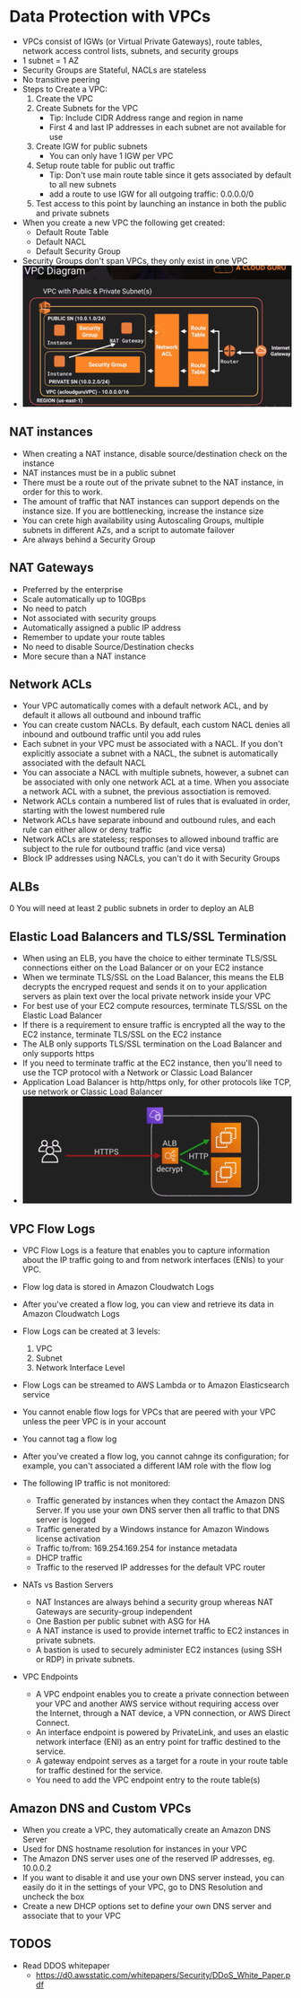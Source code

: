 # Data Protection with VPCs

- VPCs consist of IGWs (or Virtual Private Gateways), route tables, network access control lists, subnets, and security groups
- 1 subnet = 1 AZ
- Security Groups are Stateful, NACLs are stateless 
- No transitive peering
- Steps to Create a VPC:
    1. Create the VPC
    2. Create Subnets for the VPC
        - Tip:  Include CIDR Address range and region in name
        - First 4 and last IP addresses in each subnet are not available for use
    3. Create IGW for public subnets
        - You can only have 1 IGW per VPC
    4. Setup route table for public out traffic
        - Tip:  Don't use main route table since it gets associated by default to all new subnets
        - add a route to use IGW for all outgoing traffic:  0.0.0.0/0
    5.  Test access to this point by launching an instance in both the public and private subnets
- When you create a new VPC the following get created:
    - Default Route Table
    - Default NACL
    - Default Security Group
- Security Groups don't span VPCs, they only exist in one VPC
- ![sample VPC](images/sample_vpc_diagram.png)

## NAT instances
- When creating a NAT instance, disable source/destination check on the instance
- NAT instances must be in a public subnet
- There must be a route out of the private subnet to the NAT instance, in order for this to work.
- The amount of traffic that NAT instances can support depends on the instance size.  If you are bottlenecking, increase the instance size
- You can crete high availability using Autoscaling Groups, multiple subnets in different AZs, and a script to automate failover
- Are always behind a Security Group

## NAT Gateways
- Preferred by the enterprise
- Scale automatically up to 10GBps
- No need to patch
- Not associated with security groups
- Automatically assigned a public IP address
- Remember to update your route tables
- No need to disable Source/Destination checks
- More secure than a NAT instance

## Network ACLs
- Your VPC automatically comes with a default network ACL, and by default it allows all outbound and inbound traffic
- You can create custom NACLs.  By default, each custom NACL denies all inbound and outbound traffic until you add rules
- Each subnet in your VPC must be associated with a NACL.  If you don't explicitly associate a subnet with a NACL, the subnet is automatically associated with the default NACL
- You can associate a NACL with multiple subnets, however, a subnet can be associated with only one network ACL at a time.  When you associate a network ACL with a subnet, the previous assoctiation is removed.
- Network ACLs contain a numbered list of rules that is evaluated in order, starting with the lowest numbered rule
- Network ACLs have separate inbound and outbound rules, and each rule can either allow or deny traffic
- Network ACLs are stateless; responses to allowed inbound traffic are subject to the rule for outbound traffic (and vice versa)
- Block IP addresses using NACLs, you can't do it with Security Groups

## ALBs
0 You will need at least 2 public subnets in order to deploy an ALB

## Elastic Load Balancers and TLS/SSL Termination
- When using an ELB, you have the choice to either terminate TLS/SSL connections either on the Load Balancer or on your EC2 instance
- When we terminate TLS/SSL on the Load Balancer, this means the ELB decrypts the encryped request and sends it on to your application servers as plain text over the local private network inside your VPC
- For best use of your EC2 compute resources, terminate TLS/SSL on the Elastic Load Balancer
- If there is a requirement to ensure traffic is encrypted all the way to the EC2 instance, terminate TLS/SSL on the EC2 instance
- The ALB only supports TLS/SSL termination on the Load Balancer and only supports https
- If you need to terminate traffic at the EC2 instance, then you'll need to use the TCP protocol with a Network or Classic Load Balancer
- Application Load Balancer is http/https only, for other protocols like TCP, use network or Classic Load Balancer
- ![ALB TSL/SSL Termination](images/ALB_TLS_SSL_termination.png)

## VPC Flow Logs
- VPC Flow Logs is a feature that enables you to capture information about the IP traffic going to and from network interfaces (ENIs) to your VPC.
- Flow log data is stored in Amazon Cloudwatch Logs
- After you've created a flow log, you can view and retrieve its data in Amazon Cloudwatch Logs
- Flow Logs can be created at 3 levels:
    1. VPC
    2. Subnet
    3. Network Interface Level
- Flow Logs can be streamed to AWS Lambda or to Amazon Elasticsearch service
- You cannot enable flow logs for VPCs that are peered with your VPC unless the peer VPC is in your account
- You cannot tag a flow log
- After you've created a flow log, you cannot cahnge its configuration; for example, you can't associated a different IAM role with the flow log
- The following IP traffic is not monitored:
    - Traffic generated by instances when they contact the Amazon DNS Server.  If you use your own DNS server then all traffic to that DNS server is logged
    - Traffic generated by a Windows instance for Amazon Windows license activation
    - Traffic to/from:  169.254.169.254 for instance metadata
    - DHCP traffic
    - Traffic to the reserved IP addresses for the default VPC router

- NATs vs Bastion Servers
    - NAT Instances are always behind a security group whereas NAT Gateways are security-group independent
    - One Bastion per public subnet with ASG for HA
    - A NAT instance is used to provide internet traffic to EC2 instances in private subnets.
    - A bastion is used to securely administer EC2 instances (using SSH or RDP) in private subnets.

- VPC Endpoints
    - A VPC endpoint enables you to create a private connection between your VPC and another AWS service without requiring access over the Internet, through a NAT device, a VPN connection, or AWS Direct Connect.
    - An interface endpoint is powered by PrivateLink, and uses an elastic network interface (ENI) as an entry point for traffic destined to the service.
    - A gateway endpoint serves as a target for a route in your route table for traffic destined for the service.
    - You need to add the VPC endpoint entry to the route table(s)

## Amazon DNS and Custom VPCs
- When you create a VPC, they automatically create an Amazon DNS Server
- Used for DNS hostname resolution for instances in your VPC
- The Amazon DNS server uses one of the reserved IP addresses, eg. 10.0.0.2
- If you want to disable it and use your own DNS server instead, you can easily do it in the settings of your VPC, go to DNS Resolution and uncheck the box
- Create a new DHCP options set to define your own DNS server and associate that to your VPC

## TODOS 
- Read DDOS whitepaper
    - https://d0.awsstatic.com/whitepapers/Security/DDoS_White_Paper.pdf
